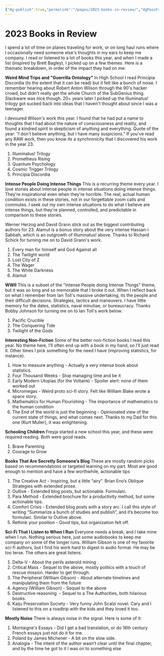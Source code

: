 ```yaml
---
{"dg-publish":true,"permalink":"/pages/2023-books-in-review/","dgPassFrontmatter":true}
---
```


# 2023 Books in Review

I spend a lot of time on planes traveling for work, or on long haul runs where I occasionally need someone else's thoughts in my ears to keep me company. I read or listened to a lot of books this year, and when I made a list (inspired by Brett Bagley), I picked up on a few themes. Here is a thematic breakdown, in order of the impact they had on me:

**Weird Mind Trips and "Guerrilla Ontology"**
In High School I read Principia Discordia (to the extent that it can be read) but it felt like a bunch of noise. I remember hearing about Robert Anton Wilson through the 90's hacker crowd, but didn't really get the whole Church of the SubGenius thing. Slackware was nice though. 20+ years later I picked up the Illuminatus! trilogy got sucked back into ideas that I haven't thought about since I was a teenager. 

I devoured Wilson's work this year. I found that he had put a name to thoughts that I had about the nature of consciousness and reality, and found a kindred spirit in skepticism of anything and everything. Quote of the year: “I don't believe anything, but I have many suspicions.” If you've read any RAW work, then you know its a synchronicity that I discovered his work in the year 23.

1. Illuminatus! Trilogy
2. Prometheus Rising
3. Quantum Psychology
4. Cosmic Trigger Trilogy
5. Principia Discordia

**Intense People Doing Intense Things**
This is a recurring theme every year. I love stories about intense people in intense situations doing intense things. They're inspirational even when they're horrible. The real, actual human condition exists in these stories, not in our forgettable zoom calls and commutes. I seek out my own intense situations to do what I believe are intense things, but they're planned, controlled, and predictable in comparison to these stories. 

Werner Herzog and David Grann stick out as the biggest contributing authors for 23. Alamut is a bonus story about the very intense Hassan-i Sabbah, which is an outgrowth of Illuminatus! above. Thanks to Richard Schick for turning me on to David Grann's work. 

1. Every man for himself and God Against all
2. The Twilight world
3. Lost City of Z
4. The Wager
5. The White Darkness
6. Alamut

**WWII**
This is a subset of the "Intense People doing Intense Things" theme, but it was so long and so memorable that I broke it out. When I reflect back on what I remember from Ian Toll's massive undertaking, its the people and their difficult decisions. Strategies, tactics and maneuvers. I have little memory for the dates, statistics, naval minutiae, or bureaucracy. Thanks Bobby Johnson for turning me on to Ian Toll's work below. 

1. Pacific Crucible
2. The Conquering Tide
3. Twilight of the Gods

**Interesting Non-Fiction**
Some of the better non-fiction books I read this year. No theme here, I’ll often end up with a book in my hand, so I’ll just read it. Other times I pick something for the need I have (improving statistics, for instance). 

1. How to measure anything - Actually a very intense book about statistics. 
2. Four Thousand Weeks - Stop managing time and be it
3. Early Modern Utopias (for the Voltaire) - Spoiler alert: none of them worked out
4. Micromegas - Weird proto sci-fi story. Felt like William Blake wrote a space story.
5. Mathematics for Human Flourishing - The importance of mathematics to the human condition
6. The End of the world is just the beginning - Opinionated view of the current state of things, and what comes next. Thanks to my Dad for this one (Kurt Muller), it was enlightening.

**Schooling Children**
Freyja started a new school this year, and these were required reading. Both were good reads. 
1. Brave Parenting 
2. Courage to Grow

**Books That Are Secretly Someone’s Blog**
These are mostly random picks based on recommendations or targeted learning on my part. Most are good enough to mention and have a few worthwhile, actionable tips

1. The Creative Act - Inspiring, but a little “airy”. Brian Eno’s Oblique Strategies with extended prose.
2. Outlive - Extended blog posts, but actionable. Formulaic. 
3. Para Method - Extended brochure for a productivity method, but some actionable tips. 
4. Comfort Crisis - Extended blog posts with a story arc. I call this style of writing “Summarize a bunch of studies and publish”, and it’s become too formulaic. Similar to Outlive above. 
5. Rethink your position - Good tips, but organization felt off. 

**Sci-Fi That I Listen to When I Run**
Everyone needs a break, and I take mine when I run. Nothing serious here, just some audiobooks to keep me company on some of the longer runs. William Gibson is one of my favorite sci-fi authors, but I find his work hard to digest in audio format. He may be too terse. The others are great listens. 

1. Delta-V - About the perils asteroid mining
2. Critical Mass - Sequel to the above, mostly politics with a touch of rescue mission. Harder to get through.
3. The Peripheral (William Gibson) - About alternate timelines and manipulating them from the future
4. Agency (William Gibson) - Sequel to the above
5. Destructive reasoning  - Sequel to a The Authorities, both hilarious books.
6. Kaiju Preservation Society - Very funny John Scalzi novel. Cary and I listened to this on a roadtrip with the kids and they loved it too. 

**Mostly Noise**
There is always noise in the signal. Here is some of it:

1. Montaigne's Essays - Did I get a bad translation, or do 16th century French essays just not do it for me.
2. Poland by James Michener - A bit on the slow side. 
3. Analogia - The intent of the author wasn’t clear until the final chapter, and by the time he got to it I was on to something else